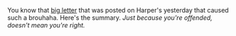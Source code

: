You know that <a href="https://harpers.org/a-letter-on-justice-and-open-debate/">big letter</a> that was posted on Harper's yesterday that caused such a brouhaha. Here's the summary. <i>Just because you're offended, doesn't mean you're right. </i>
